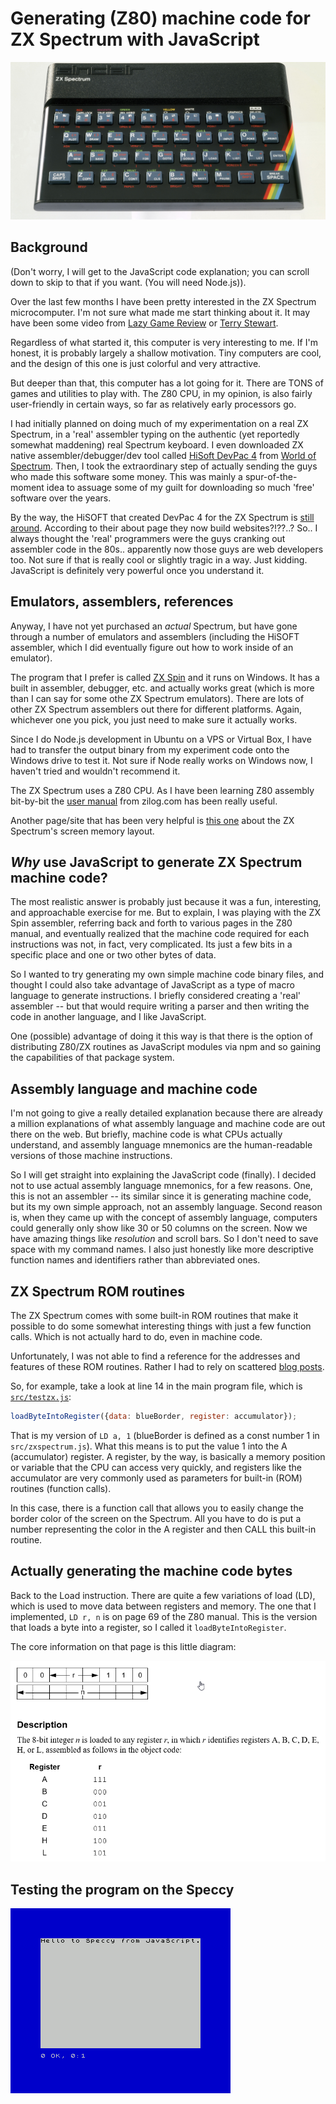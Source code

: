 # Generating (Z80) machine code for ZX Spectrum with JavaScript

![ZX Spectrum](zxspectrum.jpg)

## Background

(Don't worry, I will get to the JavaScript code explanation; you can scroll 
down to skip to that if you want.  (You will need Node.js)).

Over the last few months I have been pretty interested in the ZX Spectrum
microcomputer.  I'm not sure what made me start thinking about it.
It may have been some video from [Lazy Game Review](https://youtu.be/tqnIa4rXK_c) or [Terry Stewart](https://youtu.be/cCqXqYRlQt0).

Regardless of what started it, this computer is very interesting to me.  If I'm
honest, it is probably largely a shallow motivation.  Tiny computers are cool, and the
design of this one is just colorful and very attractive.

But deeper than that, this computer has a lot going for it.  There are TONS of
games and utilities to play with.  The Z80 CPU, in my opinion, is also fairly
user-friendly in certain ways, so far as relatively early processors go.

I had initially planned on doing much of my experimentation on a real ZX Spectrum, in a 'real' assembler typing on the authentic (yet reportedly somewhat maddening) real Spectrum keyboard.  I even downloaded ZX native assembler/debugger/dev tool called [HiSoft DevPac 4](http://www.worldofspectrum.org/infoseekid.cgi?id=0008091) from [World of Spectrum](http://www.worldofspectrum.org).  Then,
I took the extraordinary step of actually sending the guys who made this software some money.  This was mainly a spur-of-the-moment idea to assuage some of my
guilt for downloading so much 'free' software over the years.  

By the way, the HiSOFT that created DevPac 4 for the ZX Spectrum is [still around](http://www.hisoft.co.uk/).  According to their about page they now build websites?!??..?  So.. I always thought the 'real' programmers were the guys cranking
out assembler code in the 80s.. apparently now those guys are web developers too.  Not sure if that is really cool or slightly tragic in a way.  Just kidding.  JavaScript is definitely very powerful once you understand it.

## Emulators, assemblers, references

Anyway, I have not yet purchased an _actual_ Spectrum, but have gone through
a number of emulators and assemblers (including the HiSOFT assembler, which I
did eventually figure out how to work inside of an emulator).

The program that I prefer is called [ZX Spin](http://www.zophar.net/sinclair/zx-spin.html) and it runs on Windows.  It has a built in assembler, debugger, etc. and actually works great (which is more than I can say for some othe ZX Spectrum emulators). 
There are lots of other ZX Spectrum assemblers out there for different platforms.  Again, whichever one you pick, you just need to make sure it actually works.

Since I do Node.js development in Ubuntu on a VPS or Virtual Box, I have had to transfer the output binary from my experiment code onto the Windows
drive to test it.  Not sure if Node really works on Windows now, I haven't tried and wouldn't recommend it.

The ZX Spectrum uses a Z80 CPU.  As I have been learning Z80 assembly bit-by-bit the [user manual](http://www.zilog.com/appnotes_download.php?FromPage=DirectLink&dn=UM0080&ft=User%20Manual&f=YUhSMGNEb3ZMM2QzZHk1NmFXeHZaeTVqYjIwdlpHOWpjeTk2T0RBdlZVMHdNRGd3TG5Ca1pnPT0=) from zilog.com has been really useful.

Another page/site that has been very helpful is [this one](http://www.animatez.co.uk/computers/zx-spectrum/screen-memory-layout/) about the ZX Spectrum's screen memory layout.

## _Why_ use JavaScript to generate ZX Spectrum machine code?

The most realistic answer is probably just because it was a fun, interesting, and approachable exercise for me.  But to explain, I was playing with the ZX Spin assembler, referring back and forth to various pages in the Z80 manual, and eventually realized that the machine code required for each instructions was not,
in fact, very complicated.  Its just a few bits in a specific place and one or two other bytes of data.

So I wanted to try generating my own simple machine code binary files, and thought I could also take advantage of JavaScript as a type of macro language to generate instructions.  I briefly considered creating a 'real' assembler -- but that would require writing a parser and then writing the code in another language, and I like JavaScript.

One (possible) advantage of doing it this way is that there is the option of distributing Z80/ZX routines as JavaScript modules via npm and so gaining the capabilities of that package system.

## Assembly language and machine code

I'm not going to give a really detailed explanation because there are already a million
explanations of what assembly language and machine code are out there on the web.  But briefly, machine code is what CPUs actually understand, and assembly language mnemonics are the human-readable versions of those machine instructions.

So I will get straight into explaining the JavaScript code (finally).  I decided
not to use actual assembly language mnemonics, for a few reasons.  One, this is not an assembler -- its similar since it is generating machine code, but its my own simple approach, not an assembly language.  Second reason is, when they came up with the concept of assembly language, computers could generally only show like 30 or 50 columns on the screen.  Now we have amazing things like _resolution_ and scroll bars.  So I don't need to save space with my command names. I also just honestly like more descriptive function names and identifiers rather than abbreviated ones.

## ZX Spectrum ROM routines

The ZX Spectrum comes with some built-in ROM routines that make it possible
to do some somewhat interesting things with just a few function calls.
Which is not actually hard to do, even in machine code.

Unfortunately, I was not able to find a reference for the addresses and features of these ROM routines.  Rather I had to rely on scattered [blog posts](https://chuntey.wordpress.com/2012/12/18/how-to-write-zx-spectrum-games-chapter-1).

So, for example, take a look at line 14 in the main program file, which is [`src/testzx.js`](https://github.com/runvnc/z80-machine-code/blob/2132bb30a1fc9562d1cf37d88b348e67ea9b9d22/src/testzx.js#L14):

```javascript
loadByteIntoRegister({data: blueBorder, register: accumulator});
```

That is my version of `LD a, 1` (blueBorder is defined as a const number 1 in `src/zxspectrum.js`).  What this means is to put the value 1 into the A (accumulator) register.  A register, by the way, is basically a memory position or variable that the CPU can access very quickly, and registers like the accumulator are very commonly used as parameters for built-in (ROM) routines (function calls).

In this case, there is a function call that allows you to easily change the border color of the screen on the Spectrum.  All you have to do is put a number representing the color in the A register and then CALL this built-in routine.

## Actually generating the machine code bytes

Back to the Load instruction.  There are quite a few variations of load (LD), which is used to move data between registers and memory.  The one that I implemented, `LD r, n` is on page 69 of the Z80 manual.  This is the version that loads a byte into a register, so I called it `loadByteIntoRegister`.

The core information on that page is this little diagram:

![LD r,n](ldrn.png)

## Testing the program on the Speccy

![hello](hello.gif)

